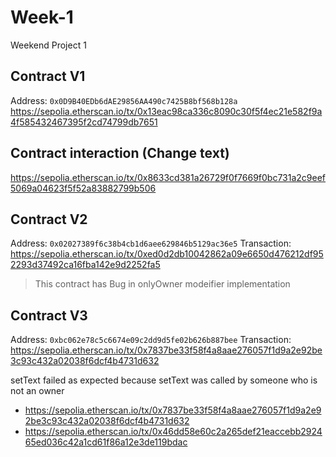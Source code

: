 # Week-1
Weekend Project 1


## Contract V1
Address: `0x0D9B40EDb6dAE29856AA490c7425B8bf568b128a`
https://sepolia.etherscan.io/tx/0x13eac98ca336c8090c30f5f4ec21e582f9a4f585432467395f2cd74799db7651

## Contract interaction (Change text)
https://sepolia.etherscan.io/tx/0x8633cd381a26729f0f7669f0bc731a2c9eef5069a04623f5f52a83882799b506

## Contract V2
Address: `0x02027389f6c38b4cb1d6aee629846b5129ac36e5`
Transaction: https://sepolia.etherscan.io/tx/0xed0d2db10042862a09e6650d476212df952293d37492ca16fba142e9d2252fa5

> This contract has Bug in onlyOwner modeifier implementation

## Contract V3

Address: `0xbc062e78c5c6674e09c2dd9d5fe02b626b887bee`
Transaction: https://sepolia.etherscan.io/tx/0x7837be33f58f4a8aae276057f1d9a2e92be3c93c432a02038f6dcf4b4731d632

setText failed as expected because setText was called by someone who is not an owner
* https://sepolia.etherscan.io/tx/0x7837be33f58f4a8aae276057f1d9a2e92be3c93c432a02038f6dcf4b4731d632
* https://sepolia.etherscan.io/tx/0x46dd58e60c2a265def21eaccebb292465ed036c42a1cd61f86a12e3de119bdac

